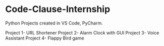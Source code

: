 # Code-Clause-Internship
Python Projects created in VS Code, PyCharm.

Project 1- URL Shortener
Project 2- Alarm Clock with GUI 
Project 3- Voice Assistant
Project 4- Flappy Bird game
